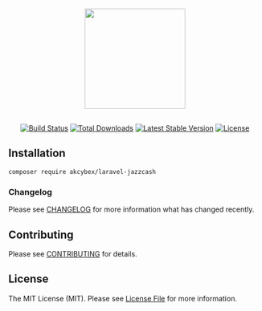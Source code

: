 <br/><br/>
<p align="center" style="margin-bottom: 30px; margin-top: 100px"><a href="https://laravel.com" target="_blank"><img src="https://sandbox.jazzcash.com.pk/Sandbox/Content/images/logo_JazzCash.png" width="200"></a></p>

<p align="center">
<a href="https://travis-ci.org/akcybex/laravel-jazzcash"><img src="https://travis-ci.org/akcybex/laravel-jazzcash.svg" alt="Build Status"></a>
<a href="https://packagist.org/packages/akcybex/laravel-jazzcash"><img src="https://poser.pugx.org/akcybex/laravel-jazzcash/d/total.svg" alt="Total Downloads"></a>
<a href="https://packagist.org/packages/akcybex/laravel-jazzcash"><img src="https://poser.pugx.org/akcybex/laravel-jazzcash/v/stable.svg" alt="Latest Stable Version"></a>
<a href="https://packagist.org/packages/akcybex/laravel-jazzcash"><img src="https://poser.pugx.org/akcybex/laravel-jazzcash/license.svg" alt="License"></a>
</p>

## Installation

```composer
composer require akcybex/laravel-jazzcash 
```

### Changelog

Please see [CHANGELOG](CHANGELOG.md) for more information what has changed recently.

## Contributing

Please see [CONTRIBUTING](CONTRIBUTING.md) for details.

## License

The MIT License (MIT). Please see [License File](LICENSE.md) for more information.
